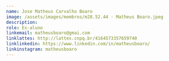 ```yaml
---
name: Jose Matheus Carvalho Boaro
image: /assets/images/membros/m28.52.44 - Matheus Boaro.jpeg
description:
role: Ex-aluno
linkemail: matheusboaro@gmai.com
linklattes: http://lattes.cnpq.br/4164573357659740
linklinkedin: https://www.linkedin.com/in/matheusboaro/
linkinstagram: matheusboaro
---
```


